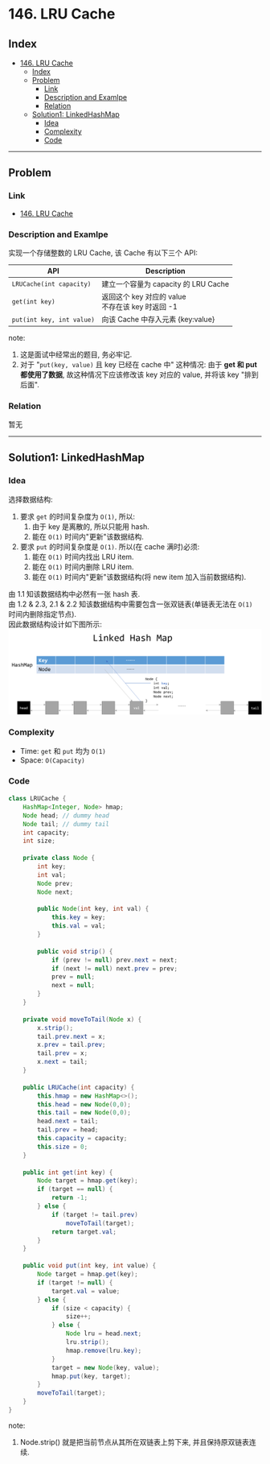 # 146. LRU Cache

## Index

- [146. LRU Cache](#146-lru-cache)
  - [Index](#index)
  - [Problem](#problem)
    - [Link](#link)
    - [Description and Examlpe](#description-and-examlpe)
    - [Relation](#relation)
  - [Solution1: LinkedHashMap](#solution1-linkedhashmap)
    - [Idea](#idea)
    - [Complexity](#complexity)
    - [Code](#code)

----

## Problem

### Link

- [146. LRU Cache][1]

### Description and Examlpe

实现一个存储整数的 LRU Cache, 该 Cache 有以下三个 API:

API                       | Description
------------------------  | -----------
`LRUCache(int capacity)`  | 建立一个容量为 capacity 的 LRU Cache
`get(int key)`            | 返回这个 key 对应的 value<br>不存在该 key 时返回 -1
`put(int key, int value)` | 向该 Cache 中存入元素 {key:value}

note:

1. 这是面试中经常出的题目, 务必牢记.
2. 对于 "`put(key, value)` 且 key 已经在 cache 中" 这种情况: 由于 **get 和 put 都使用了数据**, 故这种情况下应该修改该 key 对应的 value, 并将该 key "排到后面".

### Relation

暂无

----

## Solution1: LinkedHashMap

### Idea

选择数据结构:

1. 要求 `get` 的时间复杂度为 `O(1)`, 所以:
    1. 由于 key 是离散的, 所以只能用 hash.
    2. 能在 `O(1)` 时间内"更新"该数据结构.
2. 要求 `put` 的时间复杂度是 `O(1)`. 所以(在 cache 满时)必须:
    1. 能在 `O(1)` 时间内找出 LRU item.
    2. 能在 `O(1)` 时间内删除 LRU item.
    3. 能在 `O(1)` 时间内"更新"该数据结构(将 new item 加入当前数据结构).

由 1.1 知该数据结构中必然有一张 hash 表.  
由 1.2 & 2.3, 2.1 & 2.2 知该数据结构中需要包含一张双链表(单链表无法在 `O(1)` 时间内删除指定节点).  
因此数据结构设计如下图所示:  
![146.figure1.png][2]

### Complexity

- Time: `get` 和 `put` 均为 `O(1)`
- Space: `O(Capacity)`

### Code

```java
class LRUCache {
    HashMap<Integer, Node> hmap;
    Node head; // dummy head
    Node tail; // dummy tail
    int capacity;
    int size;

    private class Node {
        int key;
        int val;
        Node prev;
        Node next;

        public Node(int key, int val) {
            this.key = key;
            this.val = val;
        }

        public void strip() {
            if (prev != null) prev.next = next;
            if (next != null) next.prev = prev;
            prev = null;
            next = null;
        }
    }

    private void moveToTail(Node x) {
        x.strip();
        tail.prev.next = x;
        x.prev = tail.prev;
        tail.prev = x;
        x.next = tail;
    }

    public LRUCache(int capacity) {
        this.hmap = new HashMap<>();
        this.head = new Node(0,0);
        this.tail = new Node(0,0);
        head.next = tail;
        tail.prev = head;
        this.capacity = capacity;
        this.size = 0;
    }

    public int get(int key) {
        Node target = hmap.get(key);
        if (target == null) {
            return -1;
        } else {
            if (target != tail.prev)
                moveToTail(target);
            return target.val;
        }
    }

    public void put(int key, int value) {
        Node target = hmap.get(key);
        if (target != null) {
            target.val = value;
        } else {
            if (size < capacity) {
                size++;
            } else {
                Node lru = head.next;
                lru.strip();
                hmap.remove(lru.key);
            }
            target = new Node(key, value);
            hmap.put(key, target);
        }
        moveToTail(target);
    }
}
```

note:

1. Node.strip() 就是把当前节点从其所在双链表上剪下来, 并且保持原双链表连续.

[1]: https://leetcode.com/problems/lru-cache/
[2]: ./images/146.figure1.png
